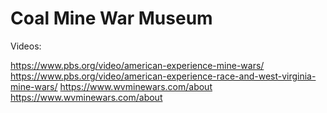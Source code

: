 # Coal Mine War Museum

Videos:

https://www.pbs.org/video/american-experience-mine-wars/
https://www.pbs.org/video/american-experience-race-and-west-virginia-mine-wars/
https://www.wvminewars.com/about
https://www.wvminewars.com/about
